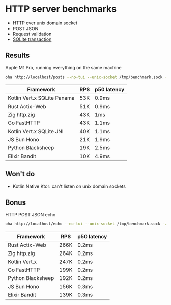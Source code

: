 # HTTP server benchmarks

- HTTP over unix domain socket
- POST JSON
- Request validation
- [SQLite transaction](db/migrations/001_init.up.sql)

## Results

Apple M1 Pro, running everything on the same machine

```sh
oha http://localhost/posts --no-tui --unix-socket /tmp/benchmark.sock -z 10s -m POST -T 'application/json' -d '{ "content": "oha benchmark", "email": "oha@gmail.com" }'
```

| Framework                   | RPS | p50 latency |
| --------------------------- | --- | ----------- |
| Kotlin Vert.x SQLite Panama | 53K | 0.9ms       |
| Rust Actix-Web              | 51K | 0.9ms       |
| Zig http.zig                | 43K | 1ms         |
| Go FastHTTP                 | 43K | 1.1ms       |
| Kotlin Vert.x SQLite JNI    | 40K | 1.1ms       |
| JS Bun Hono                 | 21K | 1.9ms       |
| Python Blacksheep           | 19K | 2.5ms       |
| Elixir Bandit               | 10K | 4.9ms       |

## Won't do

- Kotlin Native Ktor: can't listen on unix domain sockets

## Bonus

HTTP POST JSON echo

```sh
oha http://localhost/echo --no-tui --unix-socket /tmp/benchmark.sock -z 10s -m POST -T 'application/json' -d '{ "content": "oha benchmark", "email": "foo@gmail.com" }'
```

| Framework         | RPS  | p50 latency |
| ----------------- | ---- | ----------- |
| Rust Actix-Web    | 266K | 0.2ms       |
| Zig http.zig      | 264K | 0.2ms       |
| Kotlin Vert.x     | 247K | 0.2ms       |
| Go FastHTTP       | 199K | 0.2ms       |
| Python Blacksheep | 192K | 0.2ms       |
| JS Bun Hono       | 156K | 0.3ms       |
| Elixir Bandit     | 139K | 0.3ms       |
